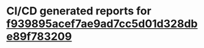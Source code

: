 # CI/CD generated reports for [f939895acef7ae9ad7cc5d01d328dbe89f783209](https://github.com/hydephp/develop/commit/f939895acef7ae9ad7cc5d01d328dbe89f783209)
